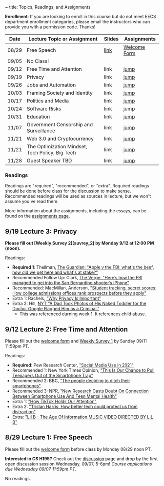 ~ title: Topics, Readings, and Assignments

**Enrollment**: If you are looking to enroll in this course but do not meet EECS department enrollment categories, please email the instructors who can provide you with a permission code. Thanks!

| Date  | Lecture Topic or Assignment                     | Slides | Assignments |
|-------|-------------------------------------------------|--------| ----------- |
| 08/29 | Free Speech                                     | [link][free_slides] | [Welcome Form][welcome_form] |
| 09/05 | No Class!                                       |      |                          |
| 09/12 | Free Time and Attention                         | link | [jump][L02_anchor] |
| 09/19 | Privacy                                         | link | [jump][L03_anchor] |
| 09/26 | Jobs and Automation                             | link | [jump][L04_anchor] |
| 10/03 | Framing Society and Identity                    | link | [jump][L05_anchor] |
| 10/17 | Politics and Media                              | link | [jump][L06_anchor] |
| 10/24 | Software Risks                                  | link | [jump][L07_anchor] |
| 10/31 | Education	                                      | link | [jump][L08_anchor] |
| 11/07 | Government Censorship and Surveillance          | link | [jump][L09_anchor] |
| 11/21 | Web 3.0 and Cryptocurrency                      | link | [jump][L10_anchor] |
| 11/21 | The Optimization Mindset, Tech Policy, Big Tech | link | [jump][L11_anchor] |
| 11/28 | Guest Speaker TBD                               | link | [jump][L12_anchor] |

### Readings
Readings are "required", "recommended", or "extra". Required readings should be
done before class for the discussion to make sense. Recommended readings will be
used as sources in lecture, but we won't assume you've read them.

More information about the assignments, including the essays, can be found on the [assignments page](https://inst.eecs.berkeley.edu/~cs195/sp22/assignments.html).

<!-- FOR STAFF: Previous lecture links are in lecture-links.md -->

## 9/19 Lecture 3: Privacy

**Please fill out [Weekly Survey 2][suvrey_2] by Monday 9/12 at 12:00 PM (noon).**

Readings:
* **Required 1**: Theilman, [The Guardian: "Apple v the FBI: what's the beef, how did we get here and what's at stake?"](https://www.theguardian.com/technology/2016/feb/20/apple-fbi-iphone-explainer-san-bernardino)
* Recommended Follow Up: Clark, [The Verge: "Here’s how the FBI managed to get into the San Bernardino shooter’s iPhone"](https://www.theverge.com/2021/4/14/22383957/fbi-san-bernadino-iphone-hack-shooting-investigation)
* Recommended: MacMillan, Anderson, ["Student tracking, secret scores: How college admissions offices rank prospects before they apply"](https://www.washingtonpost.com/business/2019/10/14/colleges-quietly-rank-prospective-students-based-their-personal-data/)
* Extra 1: Rachels, ["Why Privacy Is Important"](https://www.jstor.org/stable/2265077?seq=1)
* Extra 2: Hill, [NYT "A Dad Took Photos of His Naked Toddler for the Doctor. Google Flagged Him as a Criminal."](https://www.nytimes.com/2022/08/21/technology/google-surveillance-toddler-photo.html)
    * This was referenced durning week 1. It references child abuse.

[survey_2]: https://forms.gle/Nx3cJyVKyDeK2YHPA


## 9/12 Lecture 2: Free Time and Attention

Please fill out the [welcome form][welcome_form] and [Weekly Survey 1](https://forms.gle/XAdWb9a4gf3N7RaQ9) by Sunday 09/11 11:59pm PT.

Readings:

* **Required**: Pew Research Center, ["Social Media Use in 2021"](https://www.pewresearch.org/internet/2021/04/07/social-media-use-in-2021/)
* Recommended 1: New York Times Opinion, ["This Is Our Chance to Pull Teenagers Out of the Smartphone Trap"](https://www.nytimes.com/2021/07/31/opinion/smartphone-iphone-social-media-isolation.html)
* Recommended 2: BBC, ["The people deciding to ditch their smartphones"](https://www.bbc.com/news/business-60067032)
* Recommended 3: NPR, ["New Research Casts Doubt On Connection Between Smartphone Use And Teen Mental Health"](https://www.npr.org/2019/08/19/752529380/new-research-casts-doubt-on-connection-between-smartphone-use-and-teen-mental-he)
* Extra 1: ["How TikTok Holds Our Attention"](https://www.newyorker.com/magazine/2019/09/30/how-tiktok-holds-our-attention)
* Extra 2: ["Tristan Harris: How better tech could protect us from distraction"](https://www.ted.com/talks/tristan_harris_how_better_tech_could_protect_us_from_distraction/up-next)
* Extra: ["Lil B - The Age Of Information MUSIC VIDEO DIRECTED BY LIL B"](https://www.youtube.com/watch?v=corY-FZAZog)


## 8/29 Lecture 1: Free Speech

Please fill out the [welcome form][welcome_form] before class by Monday 08/29 noon PT.

**Interested in CS H195?** Check out the [discussion](https://inst.eecs.berkeley.edu/~cs195/fa22/discussion) page and drop by the first open discussion session Wednesday, 09/07, 5-6pm! *Course applications due Wednesday 09/07 11:59pm PT.*

No readings.

[speech_anchor]: https://inst.eecs.berkeley.edu/~cs195/fa22/#8-29-lecture-1-free-speech-slides
[L02_anchor]: https://inst.eecs.berkeley.edu/~cs195/fa22/#9-12-lecture-2-free-time-and-attention
[L03_anchor]: https://inst.eecs.berkeley.edu/~cs195/fa22/#9-12-lecture-2-free-time-and-attention
[L04_anchor]: https://inst.eecs.berkeley.edu/~cs195/fa22/#9-12-lecture-2-free-time-and-attention
[L05_anchor]: https://inst.eecs.berkeley.edu/~cs195/fa22/#9-12-lecture-2-free-time-and-attention
[L06_anchor]: https://inst.eecs.berkeley.edu/~cs195/fa22/#9-12-lecture-2-free-time-and-attention
[L07_anchor]: https://inst.eecs.berkeley.edu/~cs195/fa22/#9-12-lecture-2-free-time-and-attention
[L08_anchor]: https://inst.eecs.berkeley.edu/~cs195/fa22/#9-12-lecture-2-free-time-and-attention
[L09_anchor]: https://inst.eecs.berkeley.edu/~cs195/fa22/#9-12-lecture-2-free-time-and-attention
[L10_anchor]: https://inst.eecs.berkeley.edu/~cs195/fa22/#9-12-lecture-2-free-time-and-attention
[L11_anchor]: https://inst.eecs.berkeley.edu/~cs195/fa22/#9-12-lecture-2-free-time-and-attention
[L12_anchor]: https://inst.eecs.berkeley.edu/~cs195/fa22/#9-12-lecture-2-free-time-and-attention


[free_slides]: https://docs.google.com/presentation/d/1iAga3n5ICEGQDPxLRcGb_yxtw90WBsmIpDfQv_MOAtQ/edit?usp=sharing
[welcome_form]: https://forms.gle/B47YRvK6m4wQVzpS6
